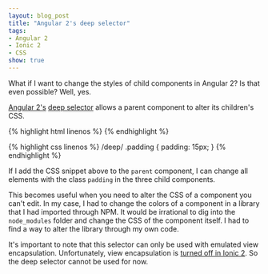 ```yaml
---
layout: blog_post
title: "Angular 2's deep selector"
tags: 
- Angular 2
- Ionic 2
- CSS
show: true
---
```


What if I want to change the styles of child components in Angular 2?
Is that even possible?
Well, yes. 

<p>
<a href="https://angular.io/">Angular 2's</a> 
<a href="https://angular.io/docs/ts/latest/guide/component-styles.html">deep selector</a> 
allows a parent component to alter its children's CSS. 
</p>

{% highlight html linenos %}
<parent>
	<child></child>
	<child2></child2>
	<child3></child3>
</parent>
{% endhighlight %}

{% highlight css linenos %}
/deep/ .padding {
	padding: 15px;
}
{% endhighlight %}

<p>
If I add the CSS snippet above to the <code>parent</code> component, 
I can change all elements with the class 
<code>padding</code> in the three child components.
</p>

<p>
This becomes useful when you need to alter the CSS of a component you can't edit. 
In my case, I had to change the colors of a component in a library that I had imported through NPM.
It would be irrational to dig into the <code>node_modules</code> folder and change the CSS of the component itself. 
I had to find a way to alter the library through my own code. 
</p>
  
<p>
It's important to note that this selector can only be used with emulated view encapsulation. 
Unfortunately, view encapsulation is 
<a href="https://github.com/driftyco/ionic/issues/7206">turned off in Ionic 2</a>.
So the deep selector cannot be used for now. 
</p>
 
